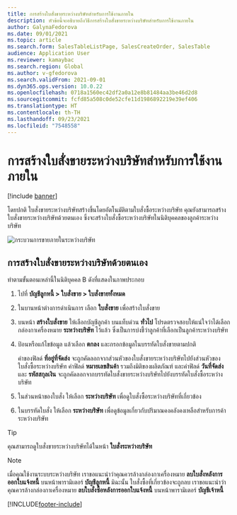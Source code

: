 ```yaml
---
title: การสร้างใบสั่งขายระหว่างบริษัทสำหรับการใช้งานภายใน
description: หัวข้อนี้จะอธิบายถึงวิธีการสร้างใบสั่งขายระหว่างบริษัทสำหรับการใช้งานภายใน
author: GalynaFedorova
ms.date: 09/01/2021
ms.topic: article
ms.search.form: SalesTableListPage, SalesCreateOrder, SalesTable
audience: Application User
ms.reviewer: kamaybac
ms.search.region: Global
ms.author: v-gfedorova
ms.search.validFrom: 2021-09-01
ms.dyn365.ops.version: 10.0.22
ms.openlocfilehash: 0718a1560ec42df2a0a12e8b81484aa3be46d2d8
ms.sourcegitcommit: fcfd85a508c0de52cfe11d1986892219e39ef406
ms.translationtype: HT
ms.contentlocale: th-TH
ms.lasthandoff: 09/23/2021
ms.locfileid: "7548558"
---
```

# <a name="create-an-intercompany-sales-order-for-internal-use"></a>การสร้างใบสั่งขายระหว่างบริษัทสำหรับการใช้งานภายใน

[!include [banner](../../includes/banner.md)]

โดยปกติ ใบสั่งขายระหว่างบริษัทสร้างขึ้นโดยอัตโนมัติตามใบสั่งซื้อระหว่างบริษัท คุณยังสามารถสร้างใบสั่งขายระหว่างบริษัทด้วยตนเอง ซึ่งจะสร้างใบสั่งซื้อระหว่างบริษัทในนิติบุคคลของลูกค้าระหว่างบริษัท

![กระบวนการขายภายในระหว่างบริษัท](media/intercompanyinternalsalesprocess.png)

## <a name="create-an-intercompany-sales-order-manually"></a>การสร้างใบสั่งขายระหว่างบริษัทด้วยตนเอง

ทำตามขั้นตอนเหล่านี้ในนิติบุคคล B ดังที่แสดงในภาพประกอบ

1. ไปที่ **บัญชีลูกหนี้ \> ใบสั่งขาย \> ใบสั่งขายทั้งหมด**
1. ในบานหน้าต่างการดำเนินการ เลือก **ใบสั่งขาย** เพื่อสร้างใบสั่งขาย
1. บนหน้า **สร้างใบสั่งขาย** ให้เลือกบัญชีลูกค้า บนแท็บด่วน **ทั่วไป** โปรดตรวจสอบให้แน่ใจว่าได้เลือกกล่องกาเครื่องหมาย **ระหว่างบริษัท** ไว้แล้ว ซึ่งเป็นการบ่งชี้ว่าลูกค้าที่เลือกเป็นลูกค้าระหว่างบริษัท
1. ป้อนหรือแก้ไขข้อมูล แล้วเลือก **ตกลง** และกรอกข้อมูลในบรรทัดใบสั่งขายตามปกติ

    ค่าของฟิลด์ **ที่อยู่ที่จัดส่ง** จะถูกคัดลอกจากส่วนหัวของใบสั่งขายระหว่างบริษัทไปยังส่วนหัวของใบสั่งซื้อระหว่างบริษัท ค่าฟิลด์ **หมายเลขสินค้า** รวมถึงมิติของผลิตภัณฑ์ และค่าฟิลด์ **วันที่จัดส่ง** และ **รหัสสกุลเงิน** จะถูกคัดลอกจากบรรทัดใบสั่งขายระหว่างบริษัทไปยังบรรทัดใบสั่งซื้อระหว่างบริษัท

1. ในส่วนหน้าของใบสั่ง ให้เลือก **ระหว่างบริษัท** เพื่อดูใบสั่งซื้อระหว่างบริษัทที่เกี่ยวข้อง
1. ในบรรทัดใบสั่ง ให้เลือก **ระหว่างบริษัท** เพื่อดูข้อมูลเกี่ยวกับปริมาณคงคลังคงเหลือสำหรับการค้าระหว่างบริษัท

> [!TIP]
> คุณสามารถดูใบสั่งขายระหว่างบริษัทได้ในหน้า **ใบสั่งระหว่างบริษัท**

> [!NOTE]
> เมื่อคุณใช้งานระบบระหว่างบริษัท เราขอแนะนำว่าคุณควรล้างกล่องกาเครื่องหมาย **ลบใบสั่งหลังการออกใบแจ้งหนี้** บนหน้าพารามิเตอร์ **บัญชีลูกหนี้** มิฉะนั้น ใบสั่งซื้อที่เกี่ยวข้องจะถูกลบ เราขอแนะนำว่าคุณควรล้างกล่องกาเครื่องหมาย **ลบใบสั่งซื้อหลังการออกใบแจ้งหนี้** บนหน้าพารามิเตอร์ **บัญชีเจ้าหนี้**

[!INCLUDE[footer-include](../../includes/footer-banner.md)]
